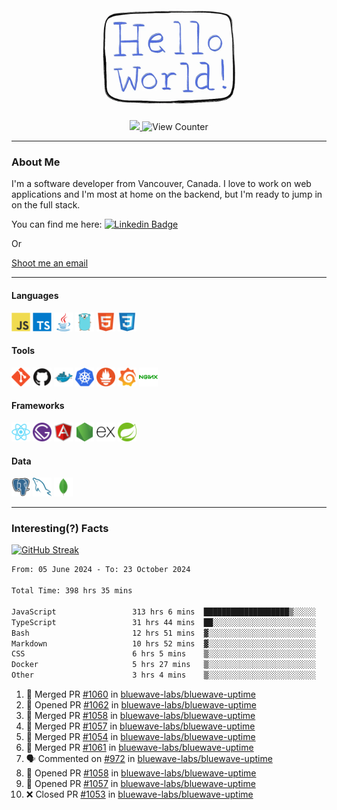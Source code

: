 <div align="center">
    <img src="./img/hello_world.webp" height="200px" width="">
    <div>
        <a href="https://www.linkedin.com/in/ajhollid">
            <img src="https://img.shields.io/badge/LinkedIn-blue"/>
        </a>
        <img src="https://komarev.com/ghpvc/?username=ajhollid&color=yellow" alt="View Counter">
    </div>
</div>

---

### About Me

I'm a software developer from Vancouver, Canada. I love to work on web applications and I'm most at home on the backend, but I'm ready to jump in on the full stack.

You can find me here: [![Linkedin Badge](https://img.shields.io/badge/-ajhollid-blue?style=flat&logo=Linkedin&logoColor=white)](https://www.linkedin.com/in/ajhollid)

Or

[Shoot me an email](mailto:ajhollid@gmail.com)

---

#### Languages

<div>
    <img src="./img/devicons/javascript-original.svg" width=30 height=30 alt="JavaScript">
    <img src="/img/devicons/typescript-original.svg" width=30 height=30 alt="TypeScript">
    <img src="./img/devicons/java-original.svg" width=30 height=30 alt="Java">
    <img src="./img/devicons/go-original.svg" width=30 height=30 alt="Golang">
    <img src="./img/devicons/html5-original.svg" width=30 height=30 alt="HTML 5">
    <img src="./img/devicons/css3-original.svg" width=30 height=30 alt="CSS 3">
</div>

#### Tools

<div>
    <img src="./img/devicons/git-original.svg" width=30 height=30 alt="Git">
    <img src="./img/devicons/github-original.svg" width=30 height=30 alt="Github">
    <img src="./img/devicons/docker-original.svg" width=30 
    height=30 alt="Docker">
    <img src="./img/devicons/kubernetes-original.svg" width=30 height=30 alt="K8">
    <img src="./img/devicons/prometheus-original.svg" width=30 height=30 alt="Prometheus">
    <img src="./img/devicons/grafana-original.svg" width=30 height=30 alt="Grafana">
    <img src="./img/devicons/nginx-original.svg" width=30 height=30 alt="Nginx">
</div>

#### Frameworks

<div>
    <img src="./img/devicons/react-original.svg" width=30 height=30 alt="React">
    <img src="./img/devicons/gatsby-original.svg" width=30 height=30 alt="Gatsby">
    <img src="./img/devicons/angularjs-original.svg" width=30 height=30 alt="AngularJS">
    <img src="./img/devicons/nodejs-original.svg" width=30 height=30 alt="NodeJS">
    <img src="./img/devicons/express-original.svg" width=30 height=30 alt="Express">
    <img src="./img/devicons/spring-original.svg" width=30 height=30 alt="Spring">
</div>

#### Data

<div>
    <img src="./img/devicons/postgresql-original.svg" width=30 height=30 alt="Postgresql">
    <img src="./img/devicons/mysql-original.svg" width=30 height=30 alt="Mysql">
    <img src="./img/devicons/mongodb-original.svg" width=30 height=30 alt="MongoDB">
</div>

---

### Interesting(?) Facts

[![GitHub Streak](http://github-readme-streak-stats.herokuapp.com?user=ajhollid)](https://git.io/streak-stats)

 <!--START_SECTION:waka-->

```txt
From: 05 June 2024 - To: 23 October 2024

Total Time: 398 hrs 35 mins

JavaScript                 313 hrs 6 mins  ███████████████████▒░░░░░   77.95 %
TypeScript                 31 hrs 44 mins  ██░░░░░░░░░░░░░░░░░░░░░░░   07.90 %
Bash                       12 hrs 51 mins  ▓░░░░░░░░░░░░░░░░░░░░░░░░   03.20 %
Markdown                   10 hrs 52 mins  ▓░░░░░░░░░░░░░░░░░░░░░░░░   02.71 %
CSS                        6 hrs 5 mins    ▒░░░░░░░░░░░░░░░░░░░░░░░░   01.52 %
Docker                     5 hrs 27 mins   ▒░░░░░░░░░░░░░░░░░░░░░░░░   01.36 %
Other                      3 hrs 4 mins    ▒░░░░░░░░░░░░░░░░░░░░░░░░   00.76 %
```

<!--END_SECTION:waka-->


<!--START_SECTION:activity-->
1. 🎉 Merged PR [#1060](https://github.com/bluewave-labs/bluewave-uptime/pull/1060) in [bluewave-labs/bluewave-uptime](https://github.com/bluewave-labs/bluewave-uptime)
2. 💪 Opened PR [#1062](https://github.com/bluewave-labs/bluewave-uptime/pull/1062) in [bluewave-labs/bluewave-uptime](https://github.com/bluewave-labs/bluewave-uptime)
3. 🎉 Merged PR [#1058](https://github.com/bluewave-labs/bluewave-uptime/pull/1058) in [bluewave-labs/bluewave-uptime](https://github.com/bluewave-labs/bluewave-uptime)
4. 🎉 Merged PR [#1057](https://github.com/bluewave-labs/bluewave-uptime/pull/1057) in [bluewave-labs/bluewave-uptime](https://github.com/bluewave-labs/bluewave-uptime)
5. 🎉 Merged PR [#1054](https://github.com/bluewave-labs/bluewave-uptime/pull/1054) in [bluewave-labs/bluewave-uptime](https://github.com/bluewave-labs/bluewave-uptime)
6. 🎉 Merged PR [#1061](https://github.com/bluewave-labs/bluewave-uptime/pull/1061) in [bluewave-labs/bluewave-uptime](https://github.com/bluewave-labs/bluewave-uptime)
7. 🗣 Commented on [#972](https://github.com/bluewave-labs/bluewave-uptime/pull/972#issuecomment-2436501535) in [bluewave-labs/bluewave-uptime](https://github.com/bluewave-labs/bluewave-uptime)
8. 💪 Opened PR [#1058](https://github.com/bluewave-labs/bluewave-uptime/pull/1058) in [bluewave-labs/bluewave-uptime](https://github.com/bluewave-labs/bluewave-uptime)
9. 💪 Opened PR [#1057](https://github.com/bluewave-labs/bluewave-uptime/pull/1057) in [bluewave-labs/bluewave-uptime](https://github.com/bluewave-labs/bluewave-uptime)
10. ❌ Closed PR [#1053](https://github.com/bluewave-labs/bluewave-uptime/pull/1053) in [bluewave-labs/bluewave-uptime](https://github.com/bluewave-labs/bluewave-uptime)
<!--END_SECTION:activity-->
